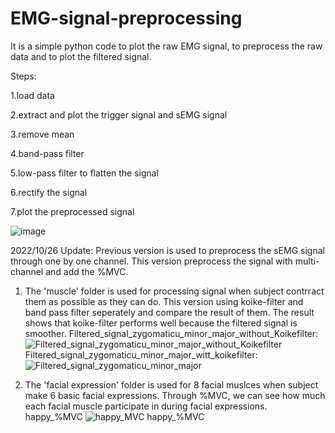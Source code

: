 # EMG-signal-preprocessing
It is a simple python code to plot the raw EMG signal, to preprocess the raw data and to plot the filtered signal.

Steps:

   1.load data
  
   2.extract and plot the trigger signal and sEMG signal
  
   3.remove mean
  
   4.band-pass filter
  
   5.low-pass filter to flatten the signal
  
   6.rectify the signal
  
   7.plot the preprocessed signal
  
   ![image](https://user-images.githubusercontent.com/112923616/189059223-d16f41bc-0566-471f-84c4-93ffcf615e1d.png)

  
2022/10/26 Update:
Previous version is used to preprocess the sEMG signal through one by one channel.
This version preprocess the signal with multi-channel and add the %MVC. 
   1. The 'muscle' folder is used for processing signal when subject contrract them as possible as they can do. 
      This version using koike-filter and band pass filter seperately and compare the result of them. The result shows that koike-filter performs well because the filtered signal is smoother. 
      Filtered_signal_zygomaticu_minor_major_without_Koikefilter:
      ![Filtered_signal_zygomaticu_minor_major_without_Koikefilter](https://user-images.githubusercontent.com/112923616/197978392-67c57792-be92-4880-80f1-3def50067997.png)
      Filtered_signal_zygomaticu_minor_major_witt_koikefilter:                                         
      ![Filtered_signal_zygomaticu_minor_major](https://user-images.githubusercontent.com/112923616/197978513-b94fa4bb-e6a6-4380-a7a6-e1ebdeeddb7f.png)
                                                
   2. The 'facial expression' folder is used for 8 facial muslces when subject make 6 basic facial expressions. Through %MVC, we can see how much each facial muscle participate in during facial expressions.
       happy_%MVC
      ![happy_MVC](https://user-images.githubusercontent.com/112923616/197978266-55f47d60-e3c8-43be-a4a3-ce5e92a6e0b5.png)
                                                                          happy_%MVC
